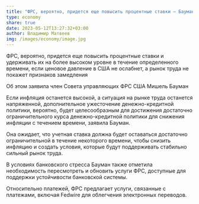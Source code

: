 ```yaml
---
title: "ФРС, вероятно, придется еще повысить процентные ставки – Бауман "
type: economy
share: true
date: 2023-05-12T13:27:32+03:00
author: Владимир Матвеев
img: /images/economy/image.jpg
---
```

ФРС, вероятно, придется еще повысить процентные ставки и удерживать их на более высоком уровне в течение определенного времени, если ценовое давление в США не ослабнет, а рынок труда не покажет признаков замедления

Об этом заявила член Совета управляющих ФРС США Мишель Бауман

Если инфляция останется высокой, а ситуация на рынке труда останется напряженной, дополнительное ужесточение денежно-кредитной политики, вероятно, будет целесообразным для достижения достаточно ограничительного курса денежно-кредитной политики для снижения инфляции с течением времени, заявила Бауман.

Она ожидает, что учетная ставка должна будет оставаться достаточно ограничительной в течение некоторого времени, чтобы снизить инфляцию и создать условия, которые будут поддерживать стабильно сильный рынок труда.

В условиях банковского стресса Бауман также отметила необходимость пересмотреть и обновить услуги ФРС, доступные для поддержки устойчивости банковской системы.

Относительно платежей, ФРС предлагает услуги, связанные с платежами, включая Fedwire для облегчения электронных переводов.